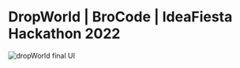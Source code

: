 # DropWorld | BroCode | IdeaFiesta Hackathon 2022
![dropWorld final UI](https://user-images.githubusercontent.com/108618796/205299480-f3fb83b8-4730-48b8-be30-b08955260a92.jpg)
